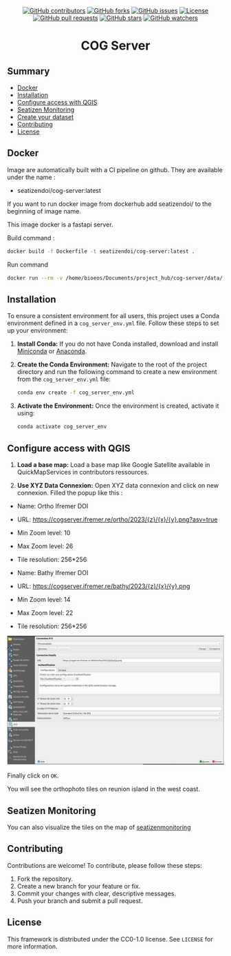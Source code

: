 <p align="center">
  <a href="https://github.com/SeatizenDOI/cog-server/graphs/contributors"><img src="https://img.shields.io/github/contributors/SeatizenDOI/cog-server" alt="GitHub contributors"></a>
  <a href="https://github.com/SeatizenDOI/cog-server/network/members"><img src="https://img.shields.io/github/forks/SeatizenDOI/cog-server" alt="GitHub forks"></a>
  <a href="https://github.com/SeatizenDOI/cog-server/issues"><img src="https://img.shields.io/github/issues/SeatizenDOI/cog-server" alt="GitHub issues"></a>
  <a href="https://github.com/SeatizenDOI/cog-server/blob/master/LICENSE"><img src="https://img.shields.io/github/license/SeatizenDOI/cog-server" alt="License"></a>
  <a href="https://github.com/SeatizenDOI/cog-server/pulls"><img src="https://img.shields.io/github/issues-pr/SeatizenDOI/cog-server" alt="GitHub pull requests"></a>
  <a href="https://github.com/SeatizenDOI/cog-server/stargazers"><img src="https://img.shields.io/github/stars/SeatizenDOI/cog-server" alt="GitHub stars"></a>
  <a href="https://github.com/SeatizenDOI/cog-server/watchers"><img src="https://img.shields.io/github/watchers/SeatizenDOI/cog-server" alt="GitHub watchers"></a>
</p>

<div align="center">

# COG Server

</div>

## Summary

* [Docker](#docker)
* [Installation](#installation)
* [Configure access with QGIS](#configure-access-with-qgis)
* [Seatizen Monitoring](#seatizenmonitoring)
* [Create your dataset](#create-your-dataset)
* [Contributing](#contributing)
* [License](#license)

## Docker

Image are automatically built with a CI pipeline on github. They are available under the name :
* seatizendoi/cog-server:latest

If you want to run docker image from dockerhub add seatizendoi/ to the beginning of image name.

This image docker is a fastapi server.

Build command :
```bash
docker build -f Dockerfile -t seatizendoi/cog-server:latest .
```

Run command
```bash
docker run --rm -v /home/bioeos/Documents/project_hub/cog-server/data/:/app/data --name cog-server -p 5004:5004 seatizendoi/cog-server:latest

```

## Installation

To ensure a consistent environment for all users, this project uses a Conda environment defined in a `cog_server_env.yml` file. Follow these steps to set up your environment:

1. **Install Conda:** If you do not have Conda installed, download and install [Miniconda](https://docs.conda.io/en/latest/miniconda.html) or [Anaconda](https://www.anaconda.com/products/distribution).

2. **Create the Conda Environment:** Navigate to the root of the project directory and run the following command to create a new environment from the `cog_server_env.yml` file:
   ```bash
   conda env create -f cog_server_env.yml
   ```

3. **Activate the Environment:** Once the environment is created, activate it using:
   ```bash
   conda activate cog_server_env
   ```

## Configure access with QGIS

1. **Load a base map:** Load a base map like Google Satellite available in QuickMapServices in contributors ressources.

2. **Use XYZ Data Connexion:** Open XYZ data connexion and click on new connexion. Filled the popup like this :

* Name: Ortho Ifremer DOI
* URL: https://cogserver.ifremer.re/ortho/2023/{z}/{x}/{y}.png?asv=true

* Min Zoom level: 10
* Max Zoom level: 26
* Tile resolution: 256*256

* Name: Bathy Ifremer DOI
* URL: https://cogserver.ifremer.re/bathy/2023/{z}/{x}/{y}.png
* Min Zoom level: 14
* Max Zoom level: 22
* Tile resolution: 256*256

<div align="center">
  <img src="assets/qgis.png" alt="Qgis">
</div>

Finally click on `OK`.

You will see the orthophoto tiles on reunion island in the west coast.

## Seatizen Monitoring

You can also visualize the tiles on the map of [seatizenmonitoring](https://seatizenmonitoring.ifremer.re)


## Contributing

Contributions are welcome! To contribute, please follow these steps:

1. Fork the repository.
2. Create a new branch for your feature or fix.
3. Commit your changes with clear, descriptive messages.
4. Push your branch and submit a pull request.

## License

This framework is distributed under the CC0-1.0 license. See `LICENSE` for more information.
